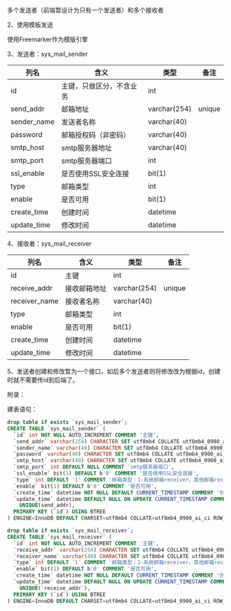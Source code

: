 多个发送者（前端暂设计为只有一个发送者）和多个接收者



2、使用模板发送

使用Freemarker作为模版引擎

3、发送者：sys_mail_sender

| 列名        | 含义                     | 类型         | 备注   |
| ----------- | ------------------------ | ------------ | ------ |
| id          | 主键，只做区分，不含业务 | int          |        |
| send_addr   | 邮箱地址                 | varchar(254) | unique |
| sender_name | 发送者名称               | varchar(40)  |        |
| password    | 邮箱授权码（非密码）     | varchar(40)  |        |
| smtp_host   | smtp服务器地址           | varchar(40)  |        |
| smtp_port   | smtp服务器端口           | int          |        |
| ssl_enable  | 是否使用SSL安全连接      | bit(1)       |        |
| type        | 邮箱类型                 | int          |        |
| enable      | 是否可用                 | bit(1)       |        |
| create_time | 创建时间                 | datetime     |        |
| update_time | 修改时间                 | datetime     |        |

4、接收者：sys_mail_receiver

| 列名          | 含义         | 类型         | 备注   |
| ------------- | ------------ | ------------ | ------ |
| id            | 主键         | int          |        |
| receive_addr  | 接收邮箱地址 | varchar(254) | unique |
| receiver_name | 接收者名称   | varchar(40)  |        |
| type          | 邮箱类型     | int          |        |
| enable        | 是否可用     | bit(1)       |        |
| create_time   | 创建时间     | datetime     |        |
| update_time   | 修改时间     | datetime     |        |

5、发送者创建和修改暂为一个接口，如后多个发送者则将修改改为根据id，创建时就不需要传id到后端了。













附录：

建表语句：

```sql
drop table if exists `sys_mail_sender`;
CREATE TABLE `sys_mail_sender` (
  `id` int NOT NULL AUTO_INCREMENT COMMENT '主键',
  `send_addr` varchar(254) CHARACTER SET utf8mb4 COLLATE utf8mb4_0900_ai_ci NOT NULL COMMENT '邮箱地址',
  `sender_name` varchar(40) CHARACTER SET utf8mb4 COLLATE utf8mb4_0900_ai_ci DEFAULT NULL COMMENT '发送者名称',
  `password` varchar(40) CHARACTER SET utf8mb4 COLLATE utf8mb4_0900_ai_ci DEFAULT NULL COMMENT '邮箱授权码',
  `smtp_host` varchar(40) CHARACTER SET utf8mb4 COLLATE utf8mb4_0900_ai_ci DEFAULT NULL COMMENT 'smtp服务器地址',
  `smtp_port` int DEFAULT NULL COMMENT 'smtp服务器端口',
  `ssl_enable` bit(1) DEFAULT b'0' COMMENT '是否使用SSL安全连接',
  `type` int DEFAULT '1' COMMENT '邮箱类型：1-系统邮箱receiver，其他邮箱receiver',
  `enable` bit(1) DEFAULT b'0' COMMENT '是否可用',
  `create_time` datetime NOT NULL DEFAULT CURRENT_TIMESTAMP COMMENT '创建时间',
  `update_time` datetime DEFAULT NULL ON UPDATE CURRENT_TIMESTAMP COMMENT '修改时间',
	UNIQUE(send_addr),
  PRIMARY KEY (`id`) USING BTREE
) ENGINE=InnoDB DEFAULT CHARSET=utf8mb4 COLLATE=utf8mb4_0900_ai_ci ROW_FORMAT=DYNAMIC;

drop table if exists `sys_mail_receiver`;
CREATE TABLE `sys_mail_receiver` (
  `id` int NOT NULL AUTO_INCREMENT COMMENT '主键',
  `receive_addr` varchar(254) CHARACTER SET utf8mb4 COLLATE utf8mb4_0900_ai_ci NOT NULL COMMENT '邮箱接收地址',
  `receiver_name` varchar(40) CHARACTER SET utf8mb4 COLLATE utf8mb4_0900_ai_ci DEFAULT NULL COMMENT '接收者名称',
  `type` int DEFAULT '1' COMMENT '邮箱类型：1-系统邮箱receiver，其他邮箱receiver',
  `enable` bit(1) DEFAULT b'0' COMMENT '是否可用',
  `create_time` datetime NOT NULL DEFAULT CURRENT_TIMESTAMP COMMENT '创建时间',
  `update_time` datetime DEFAULT NULL ON UPDATE CURRENT_TIMESTAMP COMMENT '修改时间',
	UNIQUE(`receive_addr`),
  PRIMARY KEY (`id`) USING BTREE
) ENGINE=InnoDB DEFAULT CHARSET=utf8mb4 COLLATE=utf8mb4_0900_ai_ci ROW_FORMAT=DYNAMIC;
```

